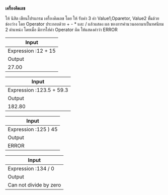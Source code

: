 **เครื่องคิดเลข**

ให้ นิสิต เขียนโปรแกรม เครื่องคิดเลข โดย ให้ รับค่า 3 ค่า
Value1,Oparetor, Value2 ขั้นด้วยช่องว่าง โดย Operator ประกอบด้วย + - \*
และ / แล้วแสดง ผล ของการคำนวนออกมาเป็นทศนิยม 2 ตำแหน่ง โดยเมื่อ
มีการใส่ค่า Operator ผิด ให้แสดงคำว่า ERROR

| Input               |
|---------------------|
| Expression :12 + 15 |
| Output              |
| 27.00               |

| Input                    |
|--------------------------|
| Expression :123.5 + 59.3 |
| Output                   |
| 182.80                   |

| Input                |
|----------------------|
| Expression :125 ) 45 |
| Output               |
| ERROR                |

| Input                  |
|------------------------|
| Expression :134 / 0    |
| Output                 |
| Can not divide by zero |


